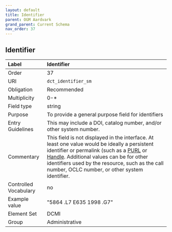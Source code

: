 ```yaml
---
layout: default
title: Identifier
parent: OGM Aardvark
grand_parent: Current Schema
nav_order: 37
---
```


## Identifier

| Label                 | Identifier                                                                                                                                                                                                                                                                                                                                                                                               |
|:----------------------|:---------------------------------------------------------------------------------------------------------------------------------------------------------------------------------------------------------------------------------------------------------------------------------------------------------------------------------------------------------------------------------------------------------|
| Order           | 37                                                                                                                                                                                                                                                                                                                                                                                                       |
| URI                   | `dct_identifier_sm`                                                                                                                                                                                                                                                                                                                                                                                      |
| Obligation            | Recommended                                                                                                                                                                                                                                                                                                                                                                                              |
| Multiplicity          | 0-*                                                                                                                                                                                                                                                                                                                                                                                                      |
| Field type            | string                                                                                                                                                                                                                                                                                                                                                                                                   |
| Purpose               | To provide a general purpose field for identifiers                                                                                                                                                                                                                                                                                                                                                       |
| Entry Guidelines      | This may include a DOI, catalog number, and/or other system number.                                                                                                                                                                                                                                                                                                                                      |
| Commentary            | This field is not displayed in the interface. At least one value would be ideally a persistent identifier or permalink (such as a [PURL](https://en.wikipedia.org/wiki/Persistent_uniform_resource_locator) or [Handle](https://en.wikipedia.org/wiki/Handle_System). Additional values can be for other identifiers used by the resource, such as the call number, OCLC number, or other system identifier. |
| Controlled Vocabulary | no                                                                                                                                                                                                                                                                                                                                                                                                       |
| Example value         | "5864 .L7 E635 1998 .G7"                                                                                                                                                                                                                                                                                                                                                                                 |
| Element Set           | DCMI                                                                                                                                                                                                                                                                                                                                                                                                     |
| Group                 | Administrative                                                                                                                                                                                                                                                                                                                                                                                           |
